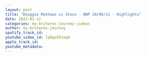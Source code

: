```yaml
---
layout: post
title: "Douggie Mathews vs Stoxx - BWP 28/08/21 - Highlights"
date: 2022-01-12
categories: my-britwres-journey videos
author: my-britwres-journey
spotify_track_id: 
youtube_video_id: lq9quIOiwq4
apple_track_id: 
youtube_metadata: 
---
```

